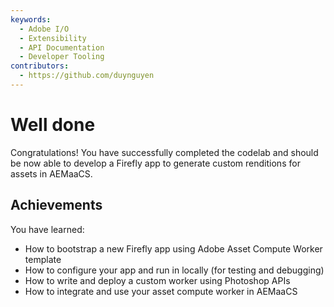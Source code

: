 ```yaml
---
keywords:
  - Adobe I/O
  - Extensibility
  - API Documentation
  - Developer Tooling
contributors: 
  - https://github.com/duynguyen 
---
```


# Well done

Congratulations! You have successfully completed the codelab and should be now able to develop a Firefly app to generate custom renditions for assets in AEMaaCS.

## Achievements

You have learned: 

* How to bootstrap a new Firefly app using Adobe Asset Compute Worker template
* How to configure your app and run in locally (for testing and debugging)
* How to write and deploy a custom worker using Photoshop APIs
* How to integrate and use your asset compute worker in AEMaaCS